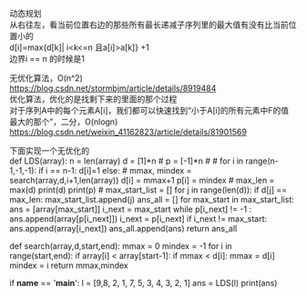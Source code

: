 动态规划  
从右往左，看当前位置右边的那些所有最长递减子序列里的最大值有没有比当前位置小的  
d[i]=max{d[k]| i<k<=n 且a[i]>a[k]} +1  
边界i == n 的时候是1  
  
无优化算法，O(n^2)  
https://blog.csdn.net/stormbjm/article/details/8919484  
优化算法，优化的是找剩下来的里面的那个过程  
对于序列A中的每个元素A[i]，我们都可以快速找到“小于A[i]的所有元素中F的值最大的那个”，二分，O(nlogn)  
https://blog.csdn.net/weixin_41162823/article/details/81901569  
  
下面实现一个无优化的  
def  LDS(array):
    n = len(array)
    d = [1]*n  #
    p = [-1]*n  #
    # 
    for i in range(n-1,-1,-1):
        if i == n-1:
            d[i]=1
        else:
            #
            mmax, mindex = search(array,d,i+1,len(array))
            d[i] = mmax+1
            p[i] = mindex
    #
    max_len = max(d)
    print(d)
    print(p)
    #
    max_start_list = []
    for j in range(len(d)):
        if d[j] == max_len:
            max_start_list.append(j)
    ans_all = []
    for max_start in max_start_list:
        ans = [array[max_start]]
        i_next = max_start
        while p[i_next] != -1 :
            ans.append(array[p[i_next]])
            i_next = p[i_next]
        if i_next != max_start:
            ans.append(array[i_next])
        ans_all.append(ans)
    return ans_all

def search(array,d,start,end):
    mmax = 0
    mindex = -1
    for i in range(start,end):
        if array[i] < array[start-1]:
            if mmax < d[i]:
                mmax = d[i]
                mindex = i
    return mmax,mindex

if __name__ == '__main__':
    l = [9,8, 2, 1, 7, 5, 3, 4, 3, 2, 1]
    ans = LDS(l)
    print(ans)
